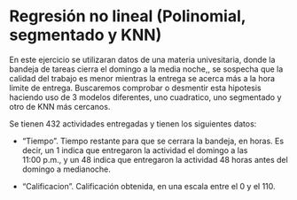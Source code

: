 # Regresión no lineal (Polinomial, segmentado y KNN)

En este ejercicio se utilizaran datos de una materia univesitaria, donde la bandeja de tareas cierra el domingo a la media noche,, se sospecha que la calidad del trabajo es menor mientras la entrega se acerca más a la hora limite de entrega. Buscaremos comprobar o desmentir esta hipotesis haciendo uso de 3 modelos diferentes, uno cuadratico, uno segmentado y otro de KNN más cercanos.  
   
Se tienen 432 actividades entregadas y tienen los siguientes datos:   
* “Tiempo”. Tiempo restante para que se cerrara la bandeja, en horas. Es decir, un 1 indica
que entregaron la actividad el domingo a las  
  11:00 p.m., y un 48 indica que entregaron la
actividad 48 horas antes del domingo a medianoche.  
   
* “Calificacion”. Calificación obtenida, en una escala entre el 0 y el 110.


